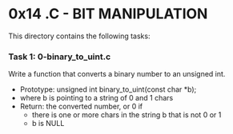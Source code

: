 # 0x14 .C - BIT MANIPULATION

This directory contains the following tasks:

### Task 1: 0-binary_to_uint.c
Write a function that converts a binary number to an unsigned int.
- Prototype: unsigned int binary_to_uint(const char \*b);
- where b is pointing to a string of 0 and 1 chars
- Return: the converted number, or 0 if
	- there is one or more chars in the string b that is not 0 or 1
	- b is NULL


